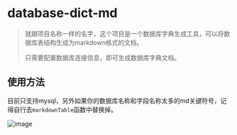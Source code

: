 # database-dict-md

> 就跟项目名称一样的名字，这个项目是一个数据库字典生成工具，可以将数据库表结构生成为markdown格式的文档。
> 
> 只需要配置数据库连接信息，即可生成数据库字典文档。

## 使用方法
目前只支持mysql，另外如果你的数据库名称和字段名称太多的md关键符号，记得自行去`markdownTable`函数中替换掉。

![image](https://github.com/Cee-Ya/database-dict-md/assets/100188425/27d7adb9-14b9-4d12-9531-b7585d8f9e4e)
